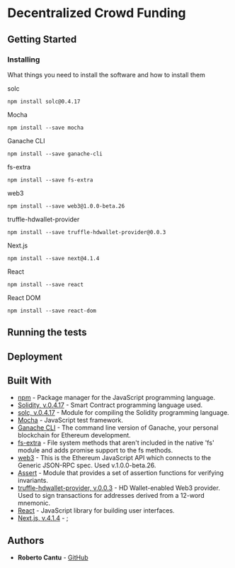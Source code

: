 # Decentralized Crowd Funding



## Getting Started



### Installing

What things you need to install the software and how to install them


solc

```
npm install solc@0.4.17
```

Mocha

```
npm install --save mocha
```
Ganache CLI

```
npm install --save ganache-cli
```
fs-extra

```
npm install --save fs-extra
```
web3

```
npm install --save web3@1.0.0-beta.26
```
truffle-hdwallet-provider

```
npm install --save truffle-hdwallet-provider@0.0.3
```
Next.js
```
npm install --save next@4.1.4
```
React

```
npm install --save react
```
React DOM

```
npm install --save react-dom
```

## Running the tests



## Deployment



## Built With

* [npm](https://www.npmjs.com/) - Package manager for the JavaScript programming language.
* [Solidity, v.0.4.17](https://solidity.readthedocs.io/en/v0.4.17/) - Smart Contract programming language used.
* [solc, v.0.4.17](https://github.com/ethereum/solc-js) - Module for compiling the Solidity programming language.
* [Mocha](https://mochajs.org/) - JavaScript test framework.
* [Ganache CLI](https://www.npmjs.com/package/ganache-cli) - The command line version of Ganache, your personal blockchain for Ethereum development.
* [fs-extra](https://github.com/jprichardson/node-fs-extra) - File system methods that aren't included in the native 'fs' module and adds promise support to the fs methods.
* [web3](https://github.com/ethereum/web3.js/) - This is the Ethereum JavaScript API which connects to the Generic JSON-RPC spec. Used v.1.0.0-beta.26.
* [Assert](https://nodejs.org/api/assert.html) - Module that provides a set of assertion functions for verifying invariants.
* [truffle-hdwallet-provider, v.0.0.3](https://github.com/trufflesuite/truffle-hdwallet-provider) - HD Wallet-enabled Web3 provider. Used to sign transactions for addresses derived from a 12-word mnemonic.
* [React](https://reactjs.org/) - JavaScript library for building user interfaces.
* [Next.js, v.4.1.4](https://nextjs.org/) - ;

## Authors

* **Roberto Cantu**  - [GitHub](https://github.com/RCantu92)